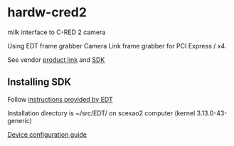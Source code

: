 # hardw-cred2
milk interface to C-RED 2 camera

Using EDT frame grabber Camera Link frame grabber for PCI Express / x4.

See vendor [product link](https://edt.com/product/visionlink-f4/) and [SDK](https://edt.com/file-category/pdv/)


## Installing SDK

Follow [instructions provided by EDT](https://edt.com/pdv_run_installation_instructions/)

Installation directory is ~/src/EDT/ on scexao2 computer (kernel 3.13.0-43-generic)

[Device configuration guide](https://edt.com/downloads/ad_config_guide/)
